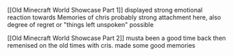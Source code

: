 [[Old Minecraft World Showcase Part 1]] 
	displayed strong emotional reaction towards Memories of chris
		probably strong attachment here, also degree of regret or "things left unspoken" possible

[[Old Minecraft World Showcase Part 2]]
	musta been a good time back then
		remenised on the old times with cris. made some good memories
		